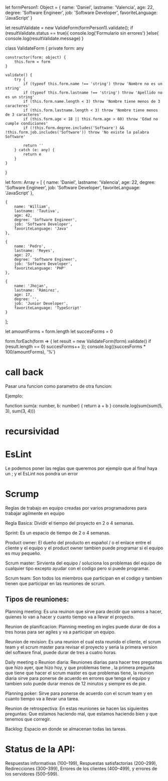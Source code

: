 let formPerson1: Object = {
name: 'Daniel',
lastname: 'Valencia',
age: 22,
degree: 'Software Engineer',
job: 'Software Developer',
favoriteLanguage: 'JavaScript'
}

let resultValidate = new ValideForm(formPerson1).validate();
if (resultValidate.status == true){
console.log('Formulario sin errores')
}else{
console.log(resultValidate.message)
}

class ValidateForm {
private form: any

    constructor(form: object) {
        this.form = form
    }

    validate() {
        try {
            if (typeof this.form.name !== 'string') throw 'Nombre no es un string'
            if (typeof this.form.lastname !== 'string') throw 'Apellido no es un string'
            if (this.form.name.length < 3) throw 'Nombre tiene menos de 3 caracteres'
            if (this.form.lastname.length < 3) throw 'Nombre tiene menos de 3 caracteres'
            if (this.form.age < 18 || this.form.age > 60) throw 'Edad no cumple condiciones'
            if (!this.form.degree.includes('Software') && !this.form.job.includes('Software')) throw 'No existe la palabra Software'

            return ''
        } catch (e: any) {
            return e
        }
    }

}

let form: Array<Object> = [
{
name: 'Daniel',
lastname: 'Valencia',
age: 22,
degree: 'Software Engineer',
job: 'Software Developer',
favoriteLanguage: 'JavaScript'
},

    {
        name: 'William',
        lastname: 'Tautiva',
        age: 42,
        degree: 'Software Engineer',
        job: 'Software Developer',
        favoriteLanguage: 'Java'
    },

    {
        name: 'Pedro',
        lastname: 'Reyes',
        age: 27,
        degree: 'Software Engineer',
        job: 'Software Developer',
        favoriteLanguage: 'PHP'
    },

    {
        name: 'Jhojan',
        lastname: 'Rámirez',
        age: 17,
        degree: '',
        job: 'Junior Developer',
        favoriteLanguage: 'TypeScript'
    }

];

let amountForms = form.length
let succesForms = 0

form.forEach(form => {
let result = new ValidateForm(form).validate()
if (result.length == 0) succesForms++
});
console.log((succesForms \* 100/amountForms), '%')

# call back

Pasar una funcion como parametro de otra funcion:

Ejemplo:

function sum(a: number, b: number) {
return a + b
}
console.log(sum(sum(5, 3), sum(3, 4)))

# recursividad

# EsLint

Le podemos poner las reglas que queremos por ejemplo que al final haya un ; y el EsLint
nos pondra un error

# Scrump

Reglas de trabajo en equipo creadas por varios programadores para trabajar agilmente en equipo

Regla Basica:
Dividir el tiempo del proyecto en 2 o 4 semanas.

Sprint:
Es un espacio de tiempo de 2 o 4 semanas.

Product owner:
El dueño del producto en español / o el enlace entre el cliente y el equipo y el product owner tambien puede programar si el equipo es muy pequeño.

Scrum master:
Sirvienta del equipo / soluciona los problemas del equipo de cualquier tipo excepto ayudar con el codigo pero si puede programar.

Scrum team:
Son todos los miembros que participan en el codigo y tambien tienen que participar en las reuniones de scrum.

## Tipos de reuniones:

Planning meeting:
Es una reuinon que sirve para decidir que vamos a hacer, quienes lo van a hacer y cuanto tiempo va a llevar el proyecto.

Reunion de planificacion:
Planning meeting en ingles puede durar de dos a tres horas para ser agiles y va a participar un equipo.

Reunion de revision:
Es una reunion el cual esta reunido el cliente, el scrum team y el scrum master para revisar el proyecto y seria la primera version del software final, puede durar de tres a cuatro horas.

Daily meeting o Reunion diaria:
Reuniones diarias para hacer tres preguntas que hizo ayer, que hizo hoy, y que problemas tiene , la primera pregunta que tiene que hacer el scrum master es que problemas tiene, la reunion diaria sirve para ponerse de acuerdo en errores que tenga el equipo y tambien solo puede durar menos de 12 minutos y siempre es de pie.

Planning poker:
Sirve para ponerse de acuerdo con el scrum team y en cuanto tiempo va a llevar una tarea.

Reunion de retrospectiva:
En estas reuniones se hacen las siguientes preguntas: Que estamos haciendo mal, que estamos haciendo bien y que tenemos que corregir.

Backlog:
Espacio en donde se almacenan todas las tareas.

# Status de la API:

Respuestas informativas (100–199),
Respuestas satisfactorias (200–299),
Redirecciones (300–399),
Errores de los clientes (400–499),
y errores de los servidores (500–599).
